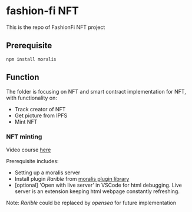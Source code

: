 # fashion-fi NFT
This is the repo of FashionFi NFT project

## Prerequisite
```
npm install moralis
```

## Function
The folder is focusing on NFT and smart contract implementation for NFT, with functionality on:
- Track creator of NFT
- Get picture from IPFS
- Mint NFT


### NFT minting
Video course [here](https://www.youtube.com/watch?v=n6rPr0sStTI&t=1485s)

Prerequisite includes:
- Setting up a moralis server
- Install plugin *Rarible* from [moralis plugin library](https://moralis.io/plugins/)
- [optional] 'Open with live server' in VSCode for html debugging. Live server is an extension keeping html webpage constantly refreshing.



Note: *Rarible* could be replaced by *opensea* for future implementation
